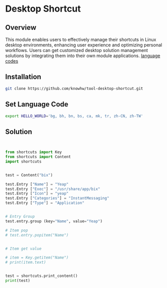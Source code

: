 # Desktop Shortcut
## Overview

This module enables users to effectively manage their shortcuts in Linux desktop environments, enhancing user experience and optimizing personal workflows. Users can get customized desktop solution management solutions by integrating them into their own module applications. [language codes]( http://gist.github.com/knowhw/0adeb98e98f319efe0b668697042a737 )


## Installation
~~~bash
git clone https://github.com/knowhw/tool-desktop-shortcut.git
~~~


## Set Language Code
```bash
export HELLO_WORLD='bg, bh, bn, bs, ca, mk, tr, zh-CN, zh-TW'
```

## Solution
```py


from shortcuts import Key
from shortcuts import Content
import shortcuts


test = Content("bix")

test.Entry ["Name"] = "Yeap"
test.Entry ["Exec"] = "/usr/share/app/bix"
test.Entry ["Icon"] = "yeap"
test.Entry ["Categories"] = "InstantMessaging"
test.Entry ["Type"] = "Application"


# Entry Group
test.entry.group (key="Name", value="Yeap")

# Item pop
# test.entry.popitem("Name")


# Item get value

# item = Key.getitem("Name")
# print(item.text)


test = shortcuts.print_content()
print(test)
```










